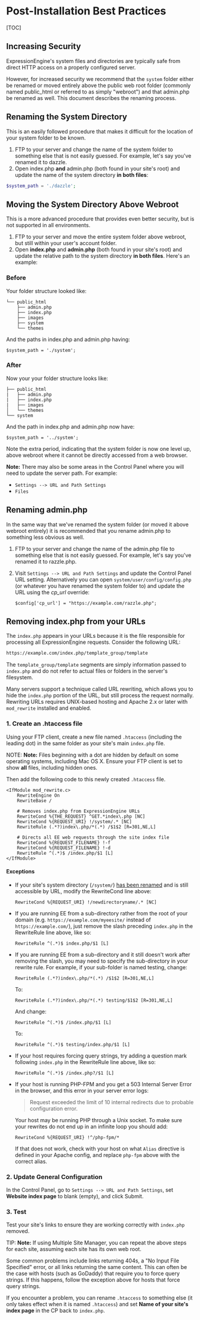 <!--
    This source file is part of the open source project
    ExpressionEngine User Guide (https://github.com/ExpressionEngine/ExpressionEngine-User-Guide)

    @link      https://expressionengine.com/
    @copyright Copyright (c) 2003-2019, EllisLab Corp. (https://ellislab.com)
    @license   https://expressionengine.com/license Licensed under Apache License, Version 2.0
-->

# Post-Installation Best Practices

[TOC]

## Increasing Security

ExpressionEngine's system files and directories are typically safe from direct HTTP access on a properly configured server.

However, for increased security we recommend that the `system` folder either be renamed or moved entirely above the public web root folder (commonly named public_html or referred to as simply "webroot") and that admin.php be renamed as well. This document describes the renaming process.

## Renaming the System Directory

This is an easily followed procedure that makes it difficult for the location of your system folder to be known.

1.  FTP to your server and change the name of the system folder to something else that is not easily guessed. For example, let's say you've renamed it to dazzle.
2.  Open index.php **and** admin.php (both found in your site's root) and update the name of the system directory **in both files**:

```php
$system_path = './dazzle';
```

## Moving the System Directory Above Webroot

This is a more advanced procedure that provides even better security, but is not supported in all environments.

1.  FTP to your server and move the entire system folder above webroot, but still within your user's account folder.
2.  Open **index.php** and **admin.php** (both found in your site's root) and update the relative path to the system directory **in both files**. Here's an example:

### Before

Your folder structure looked like:

    └── public_html
        ├── admin.php
        ├── index.php
        ├── images
        ├── system
        └── themes

And the paths in index.php and admin.php having:

    $system_path = './system';

### After

Now your your folder structure looks like:

    ├── public_html
    |   ├── admin.php
    |   ├── index.php
    |   ├── images
    │   └── themes
    └── system

And the path in index.php and admin.php now have:

    $system_path = '../system';

Note the extra period, indicating that the system folder is now one level up, above webroot where it cannot be directly accessed from a web browser.

**Note:** There may also be some areas in the Control Panel where you will need to update the server path. For example:

- `Settings --> URL and Path Settings`
- `Files`

## Renaming admin.php

In the same way that we've renamed the system folder (or moved it above webroot entirely) it is recommended that you rename admin.php to something less obvious as well.

1.  FTP to your server and change the name of the admin.php file to something else that is not easily guessed. For example, let's say you've renamed it to razzle.php.
2.  Visit `Settings --> URL and Path Settings` and update the Control Panel URL setting. Alternatively you can open `system/user/config/config.php` (or whatever you have renamed the system folder to) and update the URL using the _cp_url_ override:

        $config['cp_url'] = "https://example.com/razzle.php";

## Removing index.php from your URLs

The `index.php` appears in your URLs because it is the file responsible for processing all ExpressionEngine requests. Consider the following URL:

```md
https://example.com/index.php/template_group/template
```

The `template_group/template` segments are simply information passed to `index.php` and do not refer to actual files or folders in the server's filesystem.

Many servers support a technique called URL rewriting, which allows you to hide the `index.php` portion of the URL, but still process the request normally. Rewriting URLs requires UNIX-based hosting and Apache 2.x or later with `mod_rewrite` installed and enabled.

### 1. Create an .htaccess file

Using your FTP client, create a new file named `.htaccess` (including the leading dot) in the same folder as your site's main `index.php` file.

NOTE: **Note:** Files beginning with a dot are hidden by default on some operating systems, including Mac OS X. Ensure your FTP client is set to show **all** files, including hidden ones.

Then add the following code to this newly created `.htaccess` file.

    <IfModule mod_rewrite.c>
        RewriteEngine On
        RewriteBase /

        # Removes index.php from ExpressionEngine URLs
        RewriteCond %{THE_REQUEST} ^GET.*index\.php [NC]
        RewriteCond %{REQUEST_URI} !/system/.* [NC]
        RewriteRule (.*?)index\.php/*(.*) /$1$2 [R=301,NE,L]

        # Directs all EE web requests through the site index file
        RewriteCond %{REQUEST_FILENAME} !-f
        RewriteCond %{REQUEST_FILENAME} !-d
        RewriteRule ^(.*)$ /index.php/$1 [L]
    </IfModule>

#### Exceptions

- If your site's system directory (`/system/`) [has been renamed](installation/best-practices.md#renaming-the-system-directory) and is still accessible by URL, modify the RewriteCond line above:

      RewriteCond %{REQUEST_URI} !/newdirectoryname/.* [NC]

- If you are running EE from a sub-directory rather from the root of your domain (e.g. `https://example.com/myeesite/` instead of `https://example.com/`), just remove the slash preceding `index.php` in the RewriteRule line above, like so:

      RewriteRule ^(.*)$ index.php/$1 [L]

- If you are running EE from a sub-directory and it still doesn't work after removing the slash, you may need to specify the sub-directory in your rewrite rule. For example, if your sub-folder is named testing, change:

      RewriteRule (.*?)index\.php/*(.*) /$1$2 [R=301,NE,L]

  To:

      RewriteRule (.*?)index\.php/*(.*) testing/$1$2 [R=301,NE,L]

  And change:

      RewriteRule ^(.*)$ /index.php/$1 [L]

  To:

      RewriteRule ^(.*)$ testing/index.php/$1 [L]

- If your host requires forcing query strings, try adding a question mark following `index.php` in the RewriteRule line above, like so:

      RewriteRule ^(.*)$ /index.php?/$1 [L]

- If your host is running PHP-FPM and you get a 503 Internal Server Error in the browser, and this error in your server error logs:

  > Request exceeded the limit of 10 internal redirects due to probable configuration error.

  Your host may be running PHP through a Unix socket. To make sure your rewrites do not end up in an infinite loop you should add:

      RewriteCond %{REQUEST_URI} !^/php-fpm/*

  If that does not work, check with your host on what `Alias` directive is defined in your Apache config, and replace `php-fpm` above with the correct alias.

### 2. Update General Configuration

In the Control Panel, go to `Settings --> URL and Path Settings`, set **Website index page** to blank (empty), and click Submit.

### 3. Test

Test your site's links to ensure they are working correctly with `index.php` removed.

TIP: **Note:** If using Multiple Site Manager, you can repeat the above steps for each site, assuming each site has its own web root.

Some common problems include links returning 404s, a "No Input File Specified" error, or all links returning the same content. This can often be the case with hosts (such as GoDaddy) that require you to force query strings. If this happens, follow the exception above for hosts that force query strings.

If you encounter a problem, you can rename `.htaccess` to something else (it only takes effect when it is named `.htaccess`) and set **Name of your site's index page** in the CP back to `index.php`.
